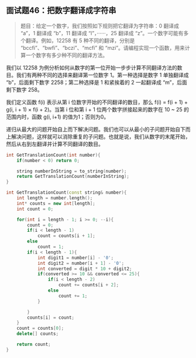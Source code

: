 ## 面试题46：把数字翻译成字符串

> 题目：给定一个数字，我们按照如下规则把它翻译为字符串：0 翻译成 “a”，1 翻译成 “b”，11 翻译成 “l”，······，25 翻译成 “z”。一个数字可能有多个翻译。例如，12258 有 5 种不同的翻译，分别是 “bccfi”、“bwfi”、“bczi”、“mcfi” 和 “mzi”。请编程实现一个函数，用来计算一个数字有多少种不同的翻译方法。

我们以 12258 为例分析如何从数字的第一位开始一步步计算不同翻译方法的数目。我们有两种不同的选择来翻译第一位数字 1。第一种选择是数字 1 单独翻译成 “b”，后面剩下数字 2258；第二种选择是 1 和紧挨着的 2 一起翻译成 “m”，后面剩下数字 258。

我们定义函数 f(i) 表示从第 i 位数字开始的不同翻译的数目，那么 f(i) = f(i + 1) + g(i, i + 1) × f(i + 2)。当第 i 位和第 i + 1 位两个数字拼接起来的数字在 10 ~ 25 的范围内时，函数 g(i, i+1) 的值为1；否则为0。

递归从最大的问题开始自上而下解决问题。我们也可以从最小的子问题开始自下而上解决问题，这样就可以消除重复的子问题。也就是说，我们从数字的末尾开始，然后从右到左翻译并计算不同翻译的数目。

```cpp
int GetTranslationCount(int number){
    if(number < 0) return 0;

    string numberInString = to_string(number);
    return GetTranslationCount(numberInString);
}

int GetTranslationCount(const string& number){
    int length = number.length();
    int* counts = new int[length];
    int count = 0;

    for(int i = length - 1; i >= 0; --i){
        count = 0;
        if(i < length - 1)
            count = counts[i + 1];
        else
            count = 1;
        if(i < length - 1){
            int digit1 = number[i] - '0';
            int digit2 = number[i + 1] - '0';
            int converted = digit * 10 + digit2;
            if(converted >= 10 && converted <= 25){
                if(i < length - 2)
                    count += counts[i + 2];
                else
                    count += 1;
            }

        }
        counts[i] = count;
    }
    count = counts[0];
    delete[] counts;

    return count;
}
```